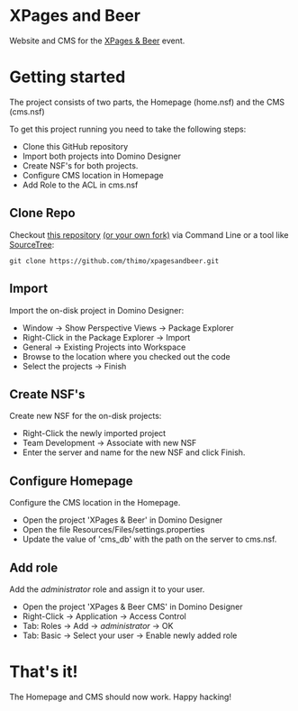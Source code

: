 # XPages and Beer

Website and CMS for the [XPages &amp; Beer](http://www.xpagesandbeer.nl/) event.

# Getting started

The project consists of two parts, the Homepage (home.nsf) and the CMS (cms.nsf)

To get this project running you need to take the following steps:

* Clone this GitHub repository
* Import both projects into Domino Designer
* Create NSF's for both projects.
* Configure CMS location in Homepage
* Add Role to the ACL in cms.nsf

## Clone Repo

Checkout [this repository](https://github.com/thimo/xpagesandbeer.git)
[(or your own fork)](https://github.com/thimo/xpagesandbeer/fork)
via Command Line or a tool like [SourceTree](http://www.sourcetreeapp.com/):

    git clone https://github.com/thimo/xpagesandbeer.git

## Import

Import the on-disk project in Domino Designer:

* Window -> Show Perspective Views -> Package Explorer
* Right-Click in the Package Explorer -> Import
* General -> Existing Projects into Workspace
* Browse to the location where you checked out the code
* Select the projects -> Finish

## Create NSF's

Create new NSF for the on-disk projects:

* Right-Click the newly imported project
* Team Development -> Associate with new NSF
* Enter the server and name for the new NSF and click Finish.

## Configure Homepage

Configure the CMS location in the Homepage.

* Open the project 'XPages & Beer' in Domino Designer
* Open the file Resources/Files/settings.properties
* Update the value of 'cms_db' with the path on the server to cms.nsf.

## Add role

Add the *administrator* role and assign it to your user.

* Open the project 'XPages & Beer CMS' in Domino Designer
* Right-Click -> Application -> Access Control
* Tab: Roles -> Add -> *administrator* -> OK
* Tab: Basic -> Select your user -> Enable newly added role


# That's it!

The Homepage and CMS should now work. Happy hacking!
